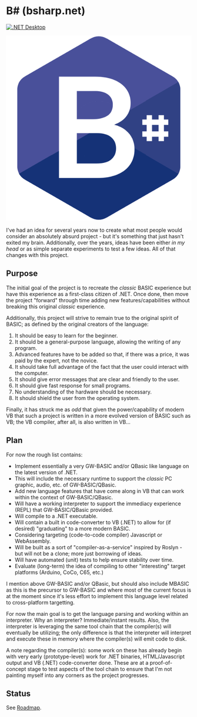 # B# (bsharp.net)

[![.NET Desktop](https://github.com/DualBrain/bsharp/actions/workflows/dotnet-desktop.yml/badge.svg)](https://github.com/DualBrain/bsharp/actions/workflows/dotnet-desktop.yml)

![B#](bsharp.png)

I've had an idea for several years now to create what most people would consider an absolutely absurd project - but it's something that just hasn't exited my brain.  Additionally, over the years, ideas have been either *in my head* or as simple separate experiments to test a few ideas. All of that changes with this project.

## Purpose

The initial goal of the project is to recreate the *classic* BASIC experience but have this experience as a first-class citizen of .NET.  Once done, then move the project "forward" through time adding new features/capabilities without breaking this original *classic* experience.

Additionally, this project will strive to remain true to the original spirit of BASIC; as defined by the original creators of the language:

1. It should be easy to learn for the beginner.
2. It should be a general-purpose language, allowing the writing of any program.
3. Advanced features have to be added so that, if there was a price, it was paid by the expert, not the novice.
4. It should take full advantage of the fact that the user could interact with the computer.
5. It should give error messages that are clear and friendly to the user.
6. It should give fast response for small programs.
7. No understanding of the hardware should be necessary.
8. It should shield the user from the operating system.

Finally, it has struck me as *odd* that given the power/capability of modern VB that such a project is written in a more evolved version of BASIC such as VB; the VB compiler, after all, is also written in VB... 

## Plan

For now the rough list contains:

- Implement essentially a very GW-BASIC and/or QBasic like language on the latest version of .NET.
- This will include the necessary runtime to support the *classic* PC graphic, audio, etc. of GW-BASIC/QBasic.
- Add new language features that have come along in VB that can work within the context of GW-BASIC/QBasic.
- Will have a working interpreter to support the immediacy experience (REPL) that GW-BASIC/QBasic provided.
- Will compile to a .NET executable.
- Will contain a built in code-converter to VB (.NET) to allow for (if desired) "graduating" to a more modern BASIC.
- Considering targeting (code-to-code compiler) Javascript or WebAssembly.
- Will be built as a sort of "compiler-as-a-service" inspired by Roslyn - but will not be a clone; more just borrowing of ideas.
- Will have automated (unit) tests to help ensure stability over time.
- Evaluate (long-term) the idea of compiling to other "interesting" target platforms (Arduino, CoCo, C65, etc.)

I mention above GW-BASIC and/or QBasic, but should also include MBASIC as this is the precursor to GW-BASIC and where most of the current focus is at the moment since it's less effort to implement this language level related to cross-platform targetting.

For now the main goal is to get the language parsing and working within an interpreter.  Why an interpreter?  Immediate/instant results. Also, the interpreter is leveraging the same tool chain that the compiler(s) will eventually be utilizing; the only difference is that the interpreter will interpret and execute these in memory where the compiler(s) will emit code to disk.

A note regarding the compiler(s): some work on these has already begin with very early (prototype-level) work for .NET binaries, HTML/Javascript output and VB (.NET) code-converter done.  These are at a proof-of-concept stage to test aspects of the tool chain to ensure that I'm not painting myself into any corners as the project progresses.

## Status

See [Roadmap](https://github.com/DualBrain/bsharp/wiki/Roadmap).